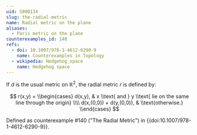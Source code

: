 ```yaml
---
uid: S000134
slug: the-radial-metric
name: Radial metric on the plane
aliases:
  - Paris metric on the plane
counterexamples_id: 140
refs:
  - doi: 10.1007/978-1-4612-6290-9
    name: Counterexamples in Topology
  - wikipedia: Hedgehog_space
    name: Hedgehog space
---
```

If $d$ is the usual metric on $\mathbb{R}^2$, the radial metric $r$ is defined by:

$$
r(x,y) = \\begin{cases}
    d(x,y), & x \\text{ and } y \\text{ lie on the same line through the origin} \\\\
    d(x,(0,0)) + d(y,(0,0)), & \\text{otherwise.}
\\end{cases}
$$

Defined as counterexample #140 ("The Radial Metric")
in {{doi:10.1007/978-1-4612-6290-9}}.

